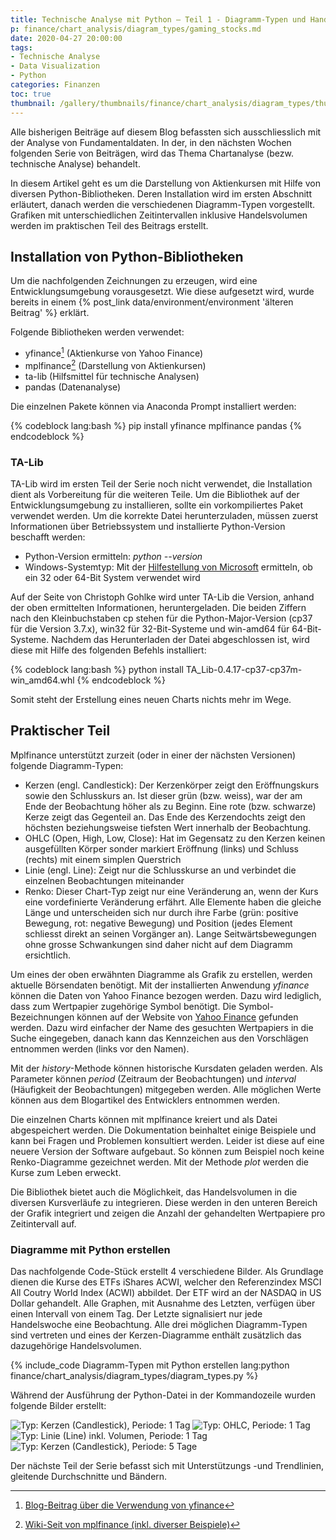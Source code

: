 ```yaml
---
title: Technische Analyse mit Python – Teil 1 - Diagramm-Typen und Handelsvolumen
p: finance/chart_analysis/diagram_types/gaming_stocks.md
date: 2020-04-27 20:00:00
tags:
- Technische Analyse
- Data Visualization
- Python
categories: Finanzen
toc: true
thumbnail: /gallery/thumbnails/finance/chart_analysis/diagram_types/thumbnail.jpg
---
```


Alle bisherigen Beiträge auf diesem Blog befassten sich ausschliesslich mit der Analyse von Fundamentaldaten. In der, in den nächsten Wochen folgenden Serie von Beiträgen, wird das Thema Chartanalyse (bezw. technische Analyse) behandelt.

In diesem Artikel geht es um die Darstellung von Aktienkursen mit Hilfe von diversen Python-Bibliotheken. Deren Installation wird im ersten Abschnitt erläutert, danach werden die verschiedenen Diagramm-Typen vorgestellt. Grafiken mit unterschiedlichen Zeitintervallen inklusive Handelsvolumen werden im praktischen Teil des Beitrags erstellt.

<!-- more -->

## Installation von Python-Bibliotheken

Um die nachfolgenden Zeichnungen zu erzeugen, wird eine Entwicklungsumgebung vorausgesetzt. Wie diese aufgesetzt wird, wurde bereits in einem {% post_link data/environment/environment 'älteren Beitrag' %} erklärt.

Folgende Bibliotheken werden verwendet:
* yfinance[^1] (Aktienkurse von Yahoo Finance)
* mplfinance[^2] (Darstellung von Aktienkursen)
* ta-lib (Hilfsmittel für technische Analysen)
* pandas (Datenanalyse)

Die einzelnen Pakete können via Anaconda Prompt installiert werden:

{% codeblock lang:bash %}
pip install yfinance mplfinance pandas
{% endcodeblock %}

### TA-Lib

TA-Lib wird im ersten Teil der Serie noch nicht verwendet, die Installation dient als Vorbereitung für die weiteren Teile. Um die Bibliothek auf der Entwicklungsumgebung zu installieren, sollte ein vorkompiliertes Paket verwendet werden. Um die korrekte Datei herunterzuladen, müssen zuerst Informationen über Betriebssystem und installierte Python-Version beschafft werden:
* Python-Version ermitteln: *python \-\-version*
* Windows-Systemtyp: Mit der [Hilfestellung von Microsoft](https://support.microsoft.com/de-ch/help/13443/windows-which-version-am-i-running) ermitteln, ob ein 32 oder 64-Bit System verwendet wird

Auf der Seite von Christoph Gohlke wird unter TA-Lib die Version, anhand der oben ermittelten Informationen, heruntergeladen. Die beiden Ziffern nach den Kleinbuchstaben cp stehen für die Python-Major-Version (cp37 für die Version 3.7.x), win32 für 32-Bit-Systeme und win-amd64 für 64-Bit-Systeme. Nachdem das Herunterladen der Datei abgeschlossen ist, wird diese mit Hilfe des folgenden Befehls installiert:

{% codeblock lang:bash %}
python install TA_Lib-0.4.17-cp37-cp37m-win_amd64.whl
{% endcodeblock %}

Somit steht der Erstellung eines neuen Charts nichts mehr im Wege.

## Praktischer Teil

Mplfinance unterstützt zurzeit (oder in einer der nächsten Versionen) folgende Diagramm-Typen:

* Kerzen (engl. Candlestick): Der Kerzenkörper zeigt den Eröffnungskurs sowie den Schlusskurs an. Ist dieser grün (bzw. weiss), war der am Ende der Beobachtung höher als zu Beginn. Eine rote (bzw. schwarze) Kerze zeigt das Gegenteil an. Das Ende des Kerzendochts zeigt den höchsten beziehungsweise tiefsten Wert innerhalb der Beobachtung.
* OHLC (Open, High, Low, Close): Hat im Gegensatz zu den Kerzen keinen ausgefüllten Körper sonder markiert Eröffnung (links) und Schluss (rechts) mit einem simplen Querstrich
* Linie (engl. Line): Zeigt nur die Schlusskurse an und verbindet die einzelnen Beobachtungen miteinander
* Renko: Dieser Chart-Typ zeigt nur eine Veränderung an, wenn der Kurs eine vordefinierte Veränderung erfährt. Alle Elemente haben die gleiche Länge und unterscheiden sich nur durch ihre Farbe (grün: positive Bewegung, rot: negative Bewegung) und Position (jedes Element schliesst direkt an seinen Vorgänger an). Lange Seitwärtsbewegungen ohne grosse Schwankungen sind daher nicht auf dem Diagramm ersichtlich.

Um eines der oben erwähnten Diagramme als Grafik zu erstellen, werden aktuelle Börsendaten benötigt. Mit der installierten Anwendung *yfinance* können die Daten von Yahoo Finance bezogen werden. Dazu wird lediglich, dass zum Wertpapier zugehörige Symbol benötigt. Die Symbol-Bezeichnungen können auf der Website von [Yahoo Finance](https://finance.yahoo.com/) gefunden werden. Dazu wird einfacher der Name des gesuchten Wertpapiers in die Suche eingegeben, danach kann das Kennzeichen aus den Vorschlägen entnommen werden (links vor den Namen).

Mit der *history*-Methode können historische Kursdaten geladen werden. Als Parameter können *period* (Zeitraum der Beobachtungen) und *interval* (Häufigkeit der Beobachtungen) mitgegeben werden. Alle möglichen Werte können aus dem Blogartikel des Entwicklers entnommen werden.

Die einzelnen Charts können mit mplfinance kreiert und als Datei abgespeichert werden. Die Dokumentation beinhaltet einige Beispiele und kann bei Fragen und Problemen konsultiert werden. Leider ist diese auf eine neuere Version der Software aufgebaut. So können zum Beispiel noch keine Renko-Diagramme gezeichnet werden. Mit der Methode *plot* werden die Kurse zum Leben erweckt.

Die Bibliothek bietet auch die Möglichkeit, das Handelsvolumen in die diversen Kursverläufe zu integrieren. Diese werden in den unteren Bereich der Grafik integriert und zeigen die Anzahl der gehandelten Wertpapiere pro Zeitintervall auf.

### Diagramme mit Python erstellen

Das nachfolgende Code-Stück erstellt 4 verschiedene Bilder. Als Grundlage dienen die Kurse des ETFs iShares ACWI, welcher den Referenzindex MSCI All Coutry World Index (ACWI) abbildet. Der ETF wird an der NASDAQ in US Dollar gehandelt. Alle Graphen, mit Ausnahme des Letzten, verfügen über einen Intervall von einem Tag. Der Letzte signalisiert nur jede Handelswoche eine Beobachtung. Alle drei möglichen Diagramm-Typen sind vertreten und eines der Kerzen-Diagramme enthält zusätzlich das dazugehörige Handelsvolumen.

{% include_code Diagramm-Typen mit Python erstellen lang:python finance/chart_analysis/diagram_types/diagram_types.py %}

Während der Ausführung der Python-Datei in der Kommandozeile wurden folgende Bilder erstellt:

![Typ: Kerzen (Candlestick), Periode: 1 Tag](candle_chart_1d_ACWI.png)
![Typ: OHLC, Periode: 1 Tag](ohlc_chart_1d_ACWI.png)
![Typ: Linie (Line) inkl. Volumen, Periode: 1 Tag](line_chart_1d_ACWI.png)
![Typ: Kerzen (Candlestick), Periode: 5 Tage](candle_chart_1w_ACWI.png)

Der nächste Teil der Serie befasst sich mit Unterstützungs -und Trendlinien, gleitende Durchschnitte  und Bändern.

[^1]: [Blog-Beitrag über die Verwendung von yfinance](https://aroussi.com/post/python-yahoo-finance)
[^2]: [Wiki-Seit von mplfinance (inkl. diverser Beispiele)](https://github.com/matplotlib/mplfinance)
[^3]: [Seite mit vorkompilierten TA-Lib Paketen](https://www.lfd.uci.edu/~gohlke/pythonlibs)
